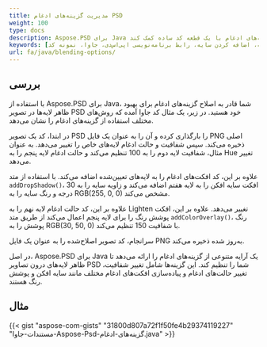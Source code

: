 ```yaml
---
title: مدیریت گزینه‌های ادغام PSD
weight: 100
type: docs
description: Aspose.PSD برای Java می‌تواند به شما در تنظیم گزینه‌های ادغام با یک قطعه کد ساده کمک کند.
keywords: [گزینه‌های ادغام، ادغام، افزودن افکت، تغییر شفافیت، تغییر رنگ سایه، اضافه کردن سایه، رابط برنامه‌نویسی اپی‌اس‌دی، جاوا، نمونه کد]
url: fa/java/blending-options/
---
```


## **بررسی**
با استفاده از Aspose.PSD برای Java، شما قادر به اصلاح گزینه‌های ادغام برای بهبود ظاهر لایه‌ها در تصویر PSD خود هستید. در زیر، یک مثال کد جاوا آمده که روش‌های مختلف استفاده از گزینه‌های ادغام را نشان می‌دهد.

در ابتدا، کد یک تصویر PSD را بارگذاری کرده و آن را به عنوان یک فایل PNG اصلی ذخیره می‌کند. سپس شفافیت و حالت ادغام لایه‌های خاص را تغییر می‌دهد. به عنوان مثال، شفافیت لایه دوم را به 100 تنظیم می‌کند و حالت ادغام لایه پنجم را به Hue تغییر می‌دهد.

علاوه بر این، کد افکت‌های ادغام را به لایه‌های تعیین‌شده اضافه می‌کند. با استفاده از متد `addDropShadow()`، افکت سایه افکن را به لایه هفتم اضافه می‌کند و زاویه سایه را به 30 درجه و رنگ سایه را به RGB(255, 0, 0) مشخص می‌کند.

علاوه بر این، کد حالت ادغام لایه نهم را به Lighten تغییر می‌دهد. علاوه بر این، افکت پوشش رنگ را برای لایه پنجم اعمال می‌کند از طریق متد `addColorOverlay()`، رنگ پوشش را به RGB(30, 50, 0) با شفافیت 150 تنظیم می‌کند.

سرانجام، کد تصویر اصلاح‌شده را به عنوان یک فایل PNG به‌روز شده ذخیره می‌کند.

در اصل، Aspose.PSD برای Java یک آرایه متنوعی از گزینه‌های ادغام را ارائه می‌دهد تا ظاهر لایه‌های درون تصاویر PSD شما را تنظیم کند. این گزینه‌ها شامل تغییر شفافیت، تغییر حالت‌های ادغام و پیاده‌سازی افکت‌های ادغام مختلف مانند سایه افکن و پوشش رنگ هستند.

## **مثال**
{{< gist "aspose-com-gists" "31800d807a72f1f50fe4b29374119227" "مستندات-جاوا-Aspose-Psd-گزینه‌های-ادغام.java" >}}
